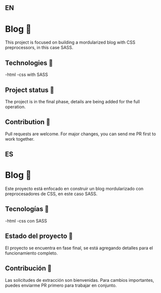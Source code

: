 
## EN
# Blog 🧱

This project is focused on building a mordularized blog with CSS preprocessors, in this case SASS.

## Technologies 🔨

-html
-css with SASS

## Project status 🚩

The project is in the final phase, details are being added for the full operation.

## Contribution 👊
Pull requests are welcome. For major changes, you can send me PR first to work together.

## ES
# Blog 🧱

Este proyecto está enfocado en construir un blog mordularizado con preprocesadores de CSS, en este caso SASS.

## Tecnologías 🔨

-html
-css con SASS

## Estado del proyecto 🚩

El proyecto se encuentra en fase final, se está agregando detalles para el funcionamiento completo.

## Contribución 👊
Las solicitudes de extracción son bienvenidas. Para cambios importantes, puedes enviarme PR primero para trabajar en conjunto.
